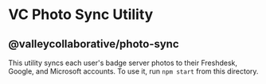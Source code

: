 # VC Photo Sync Utility

## @valleycollaborative/photo-sync

This utility syncs each user's badge server photos to their Freshdesk, Google, and Microsoft accounts. To use it, run `npm start` from this directory.

